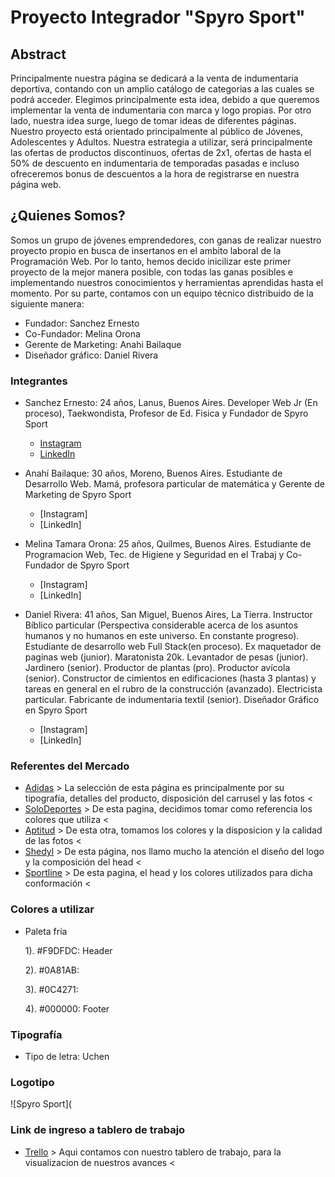 # Proyecto Integrador "Spyro Sport" #
## Abstract ##
Principalmente nuestra página se dedicará a la venta de indumentaria deportiva, contando con un amplio catálogo de categorias a las cuales se podrá acceder. Elegimos principalmente esta idea, debido a que queremos implementar la venta de indumentaria con marca  y logo propias. Por otro lado, nuestra idea surge, luego de tomar ideas de diferentes páginas. Nuestro proyecto está orientado principalmente al público de Jóvenes, Adolescentes y Adultos.
Nuestra estrategia a utilizar, será principalmente las ofertas de productos discontinuos, ofertas de 2x1, ofertas de hasta el 50% de descuento en indumentaria de temporadas pasadas e incluso ofreceremos bonus de descuentos a la hora de registrarse en nuestra página web.

## ¿Quienes Somos? ##
Somos un grupo de jóvenes emprendedores, con ganas de realizar nuestro proyecto propio en busca de insertanos en el ambito laboral de la Programación Web. Por lo tanto, hemos decido inicilizar este primer proyecto de la mejor manera posible, con todas las ganas posibles e implementando nuestros conocimientos y herramientas aprendidas hasta el momento. Por su parte, contamos con un equipo técnico distribuido de la siguiente manera:

- Fundador: Sanchez Ernesto
- Co-Fundador: Melina Orona
- Gerente de Marketing: Anahi Bailaque
- Diseñador gráfico: Daniel Rivera

### Integrantes ###
- Sanchez Ernesto: 24 años, Lanus, Buenos Aires.
Developer Web Jr (En proceso), Taekwondista, Profesor de Ed. Fisica y Fundador de Spyro Sport
    - [Instagram](https://www.instagram.com/ernesancheez/)
    - [LinkedIn](https://www.linkedin.com/in/ernesto-alejandro-sanchez-b32312211/)

- Anahí Bailaque: 30 años, Moreno, Buenos Aires.
Estudiante de Desarrollo Web. Mamá, profesora particular de matemática y Gerente de Marketing de Spyro Sport
    - [Instagram]
    - [LinkedIn]

- Melina Tamara Orona: 25 años, Quilmes, Buenos Aires. 
Estudiante de Programacion Web, Tec. de Higiene y Seguridad en el Trabaj y Co-Fundador de Spyro Sport
    - [Instagram]
    - [LinkedIn]

- Daniel Rivera: 41 años, San Miguel, Buenos Aires, La Tierra. Instructor Bíblico particular (Perspectiva considerable acerca de los asuntos humanos y no humanos en este universo. En constante progreso). Estudiante de desarrollo web Full Stack(en proceso). Ex maquetador de paginas web (junior). Maratonista 20k. Levantador de pesas (junior). Jardinero (senior). Productor de plantas (pro). Productor avícola (senior). Constructor de cimientos en edificaciones (hasta 3 plantas) y tareas en general en el rubro de la construcción (avanzado). Electricista particular. Fabricante de indumentaria textil (senior). Diseñador Gráfico en Spyro Sport
    - [Instagram]
    - [LinkedIn]

### Referentes del Mercado ###
- [Adidas](https://www.adidas.com.ar) > La selección de esta página es principalmente por su tipografía, detalles del producto, disposición del carrusel y las fotos <
- [SoloDeportes](https://www.solodeportes.com.ar/?SID=78slgb90nscmrfqnlg2eotgctl) > De esta pagina, decidimos tomar como referencia los colores que utiliza <
- [Aptitud](https://aptitud.com.ar/) > De esta otra, tomamos los colores y la disposicion y la calidad de las fotos <
- [Shedyl](https://www.shedyl.com/) > De esta página, nos llamo mucho la atención el diseño del logo y la composición del head <
- [Sportline](https://www.sportline.com.ar/?gclid=CjwKCAjw87SHBhBiEiwAukSeUR42DhbzHFEgFQDve6DrvOlrSyAQZ3b7nlf4M_01x8N476mn16W5XBoCPsAQAvD_BwE) > De esta pagina, el head y los colores utilizados para dicha conformación <

### Colores a utilizar ### 
- Paleta fría 

  1). #F9DFDC: Header

  2). #0A81AB:

  3). #0C4271:

  4). #000000: Footer

### Tipografía ###
- Tipo de letra: Uchen

### Logotipo ### 
![Spyro Sport](

### Link de ingreso a tablero de trabajo ###
- [Trello](https://trello.com/b/q5IuKEYD/proyecto-integrador-c10grupo7) > Aqui contamos con nuestro tablero de trabajo, para la visualizacion de nuestros avances <
